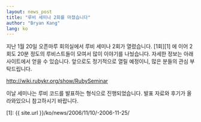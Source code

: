 ```yaml
---
layout: news_post
title: "루비 세미나 2회를 마쳤습니다"
author: "Bryan Kang"
lang: ko
---
```


지난 1월 20일 오픈마루 회의실에서 루비 세미나 2회가 열렸습니다. [1회][1] 에 이어 2회도 20분 정도의 루비스트들이
모여서 많이 이야기를 나눴습니다. 자세한 정보는 아래 사이트에서 얻을 수 있습니다. 앞으로도 정기적으로 열릴 예정이니, 많은
분들의 관심 부탁드립니다.

http://wiki.rubykr.org/show/RubySeminar

이날 세미나는 루비 코드를 발표하는 형식으로 진행되었습니다. 발표 자료와 후기가 올라와있으니 참고하시기 바랍니다.



[1]: {{ site.url }}/ko/news/2006/11/10/-2006-11-25/ 
